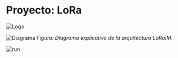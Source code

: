 # Proyecto: LoRa
![Logo](https://github.com/v1ct0rjs/lorawan_project/blob/main/Logo.png)

![Diagrama](https://github.com/user-attachments/assets/657f152d-48de-44e5-8bea-8ac2dabb9f72)
*Figura: Diagrama explicativo de la arquitectura LoRaIM.*

![run](https://github.com/v1ct0rjs/lorawan_project/blob/main/run.png)



